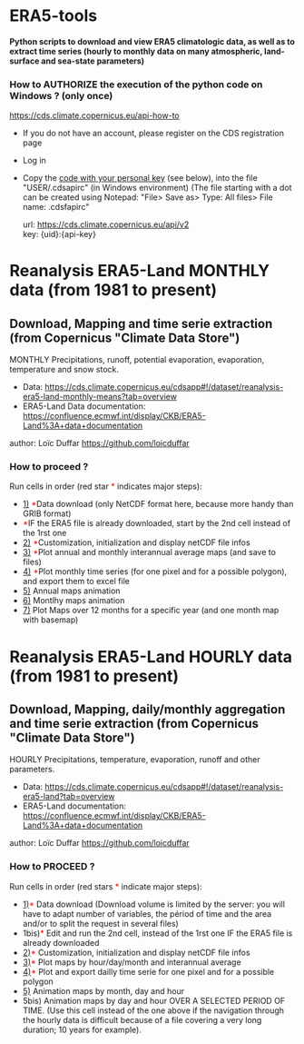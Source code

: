 # <c>ERA5-tools</c>
#### Python scripts to download and view ERA5 climatologic data, as well as to extract time series (hourly to monthly data on many atmospheric, land-surface and sea-state parameters)

### How to AUTHORIZE the execution of the python code on Windows ? (only once)
https://cds.climate.copernicus.eu/api-how-to

- If you do not have an account, please register on the CDS registration page
- Log in
- Copy the <a href="https://cds.climate.copernicus.eu/api-how-to">code with your personal key</a> (see below), into the file "USER/.cdsapirc" (in Windows environment)
(The file starting with a dot can be created using Notepad: "File> Save as> Type: All files> File name: .cdsfapirc"

    url: https://cds.climate.copernicus.eu/api/v2     
    key: {uid}:{api-key}
  
# Reanalysis ERA5-Land MONTHLY data (from 1981 to present)
## Download, Mapping and time serie extraction (from Copernicus "Climate Data Store")
MONTHLY Precipitations, runoff, potential evaporation, evaporation, temperature and snow stock.

- Data: https://cds.climate.copernicus.eu/cdsapp#!/dataset/reanalysis-era5-land-monthly-means?tab=overview
- ERA5-Land Data documentation: https://confluence.ecmwf.int/display/CKB/ERA5-Land%3A+data+documentation


author: Loïc Duffar https://github.com/loicduffar

### How to proceed ?
Run cells in order (red star <font color="red">*</font> indicates major steps):
- <a href=#section01>1)</a> <font color="red">*</font>Data download (only NetCDF format here, because more handy than GRIB format)
- <font color="red">*</font>IF the ERA5 file is already downloaded, start by the 2nd cell instead of the 1rst one
- <a href=#section02>2)</a> <font color="red">*</font>Customization, initialization and display netCDF file infos
- <a href=#section03>3)</a> <font color="red">*</font>Plot annual and monthly interannual average maps (and save to files)
- <a href=#section04>4)</a> <font color="red">*</font>Plot monthly time series (for one pixel and for a possible polygon), and export them to excel file
- <a href=#section05>5)</a> Annual maps animation
- <a href=#section06>6)</a> Montlhy maps animation
- <a href=#section07>7)</a> Plot Maps over 12 months for a specific year (and one month map with basemap)

# Reanalysis ERA5-Land HOURLY data (from 1981 to present)
## Download, Mapping, daily/monthly aggregation and time serie extraction (from Copernicus "Climate Data Store")
HOURLY Precipitations, temperature, evaporation, runoff and other parameters.

- Data: https://cds.climate.copernicus.eu/cdsapp#!/dataset/reanalysis-era5-land?tab=overview
- ERA5-Land documentation: https://confluence.ecmwf.int/display/CKB/ERA5-Land%3A+data+documentation

author: Loïc Duffar https://github.com/loicduffar

### How to PROCEED ?
Run cells in order (red stars <font color="red">*</font> indicate major steps):
- <a href=#section01>1)</a><font color="red">*</font> Data download (Download volume is limited by the server: you will have to adapt number of variables, the périod of time and the area and/or to split the request in several files)
- 1bis)<font color="red">*</font> Edit and run the 2nd cell, instead of the 1rst one IF the ERA5 file is already downloaded
- <a href=#section02>2)</a><font color="red">*</font> Customization, initialization and display netCDF file infos
- <a href=#section03>3)</a><font color="red">*</font> Plot maps by hour/day/month and interannual average
- <a href=#section04>4)</a><font color="red">*</font> Plot and export dailly time serie for one pixel and for a possible polygon
- <a href=#section05>5)</a> Animation maps by month, day and hour
- 5bis) Animation maps by day and hour OVER A SELECTED PERIOD OF TIME. (Use this cell instead of the one above if the navigation through the hourly data is difficult because of a file covering a very long duration; 10 years for example).
